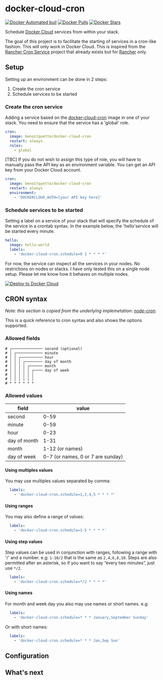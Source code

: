 # docker-cloud-cron
[![Docker Automated buil](https://img.shields.io/docker/automated/benoitquette/docker-cloud-cron.svg)](https://hub.docker.com/r/benoitquette/docker-cloud-cron/builds/) [![Docker Pulls](https://img.shields.io/docker/pulls/benoitquette/docker-cloud-cron.svg)](https://hub.docker.com/r/benoitquette/docker-cloud-cron/) [![Docker Stars](https://img.shields.io/docker/stars/benoitquette/docker-cloud-cron.svg)](https://hub.docker.com/r/benoitquette/docker-cloud-cron/)

Schedule [Docker Cloud](https://cloud.docker.com) services from within your stack.

The goal of this project is to facilitate the starting of services in a cron-like fashion.
This will only work in Docker Cloud. This is inspired from the [Rancher Cron Service](https://github.com/SocialEngine/rancher-cron) project that already exists but for [Rancher](http://rancher.com/) only.

## Setup

Setting up an environment can be done in 2 steps:
1. Create the cron service
2. Schedule services to be started

### Create the cron service

Adding a service based on the [docker-cloud-cron](https://hub.docker.com/r/benoitquette/docker-cloud-cron/) image in one of your stack. You need to ensure that the service has a 'global' role.
```yaml
cron:
  image: benoitquette/docker-cloud-cron
  restart: always
  roles:
    - global
```
[TBC] If you do not wish to assign this type of role, you will have to manually pass the API key as an environment variable. You can get an API key from your Docker Cloud account.
```yaml
cron:
  image: benoitquette/docker-cloud-cron
  restart: always
  environment:
    - 'DOCKERCLOUD_AUTH=[your API key here]'
```

### Schedule services to be started

Setting a label on a service of your stack that will specify the schedule of the service in a crontab syntax. In the example below, the 'hello'service will be started every minute.
```yaml
hello:
  image: hello-world
  labels:
    - 'docker-cloud-cron.schedule=0 1 * * * *'
```
For now, the service can inspect all the services in your nodes. No restrictions on nodes or stacks. I have only tested this on a single node setup. Please let me know how it behaves on multiple nodes.

[![Deploy to Docker Cloud](https://files.cloud.docker.com/images/deploy-to-dockercloud.svg)](https://cloud.docker.com/stack/deploy/?repo=https://github.com/benoitquette/docker-cloud-cron)

## CRON syntax
*Note: this section is copied from the underlying implemetation: [node-cron](https://github.com/merencia/node-cron).*

This is a quick reference to cron syntax and also shows the options supported.

### Allowed fields

```
# ┌────────────── second (optional)
# │ ┌──────────── minute
# │ │ ┌────────── hour
# │ │ │ ┌──────── day of month
# │ │ │ │ ┌────── month
# │ │ │ │ │ ┌──── day of week
# │ │ │ │ │ │
# │ │ │ │ │ │
# * * * * * *
```

### Allowed values

|     field    |        value        |
|--------------|---------------------|
|    second    |         0-59        |
|    minute    |         0-59        |
|     hour     |         0-23        |
| day of month |         1-31        |
|     month    |     1-12 (or names) |
|  day of week |     0-7 (or names, 0 or 7 are sunday)  |


#### Using multiples values

You may use multiples values separated by comma:

```yaml
  labels:
    - 'docker-cloud-cron.schedule=1,2,4,5 * * * *'
```

#### Using ranges

You may also define a range of values:

```yaml
  labels:
    - 'docker-cloud-cron.schedule=1-5 * * * *'
```

#### Using step values

Step values can be used in conjunction with ranges, following a range with '/' and a number. e.g: `1-10/2` that is the same as `2,4,6,8,10`. Steps are also permitted after an asterisk, so if you want to say “every two minutes”, just use `*/2`.

```yaml
  labels:
    - 'docker-cloud-cron.schedule=*/2 * * * *'
```

#### Using names

For month and week day you also may use names or short names. e.g:

```yaml
  labels:
    - 'docker-cloud-cron.schedule=* * * January,September Sunday'
```

Or with short names:

```yaml
  labels:
    - 'docker-cloud-cron.schedule=* * * Jan,Sep Sun'
```

## Configuration

## What's next

